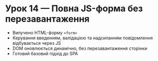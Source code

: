 # Урок 14 — Повна JS-форма без перезавантаження

-   Вилучено HTML-форму `<form>`
-   Керування введенням, валідацією та надсиланням повідомлення відбувається через JS
-   DOM оновлюється динамічно, без перезавантаження сторінки
-   Готовий базовий підхід до SPA
